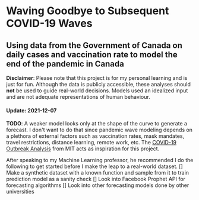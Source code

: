 # Waving Goodbye to Subsequent COVID-19 Waves

## Using data from the Government of Canada on daily cases and vaccination rate to model the end of the pandemic in Canada

**Disclaimer**: Please note that this project is for my personal learning and is just for fun. Although the data is publicly accessible, these analyses should **not** be used to guide real-world decisions. Models used an idealized input and are not adequate representations of human behaviour.

#### Update: 2021-12-07

**TODO**: A weaker model looks only at the shape of the curve to generate a forecast. I don't want to do that since pandemic wave modeling depends on a plethora of external factors such as vaccination rates, mask mandates, travel restrictions, distance learning, remote work, etc. The [COVID-19 Outbreak Analysis](https://covidpredictions.mit.edu/) from MIT acts as inspiration for this project.

After speaking to my Machine Learning professor, he recommended I do the following to get started before I make the leap to a real-world dataset.
[] Make a synthetic dataset with a known function and sample from it to train prediction model as a sanity check
[] Look into Facebook Prophet API for forecasting algorithms
[] Look into other forecasting models done by other universities
